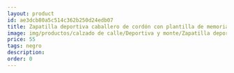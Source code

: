 ```yaml
---
layout: product
id: ae3dcb80a5c514c362b250d24edb07
title: Zapatilla deportiva caballero de cordón con plantilla de memoria, antideslizante 
image: img/productos/calzado de calle/Deportiva y monte/Zapatilla deportiva caballero de cordón con plantilla de memoria, antideslizante =55=negro.webp
price: 55
tags: negro
description: 
order: 0
---
```

